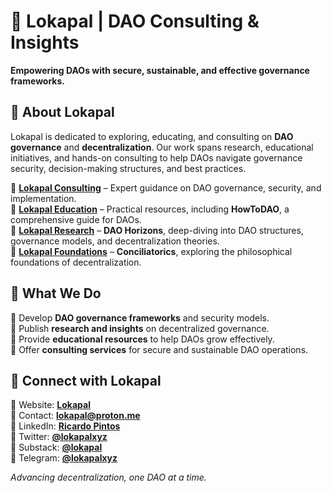 # 🔸 Lokapal | DAO Consulting & Insights 

**Empowering DAOs with secure, sustainable, and effective governance frameworks.**  

## 🔸 About Lokapal  
Lokapal is dedicated to exploring, educating, and consulting on **DAO governance** and **decentralization**. Our work spans research, educational initiatives, and hands-on consulting to help DAOs navigate governance security, decision-making structures, and best practices.  

🔹 **[Lokapal Consulting](https://lokapal-xyz.github.io/)** – Expert guidance on DAO governance, security, and implementation.  
🔹 **[Lokapal Education](https://lokapal-xyz.github.io/education/)** – Practical resources, including **HowToDAO**, a comprehensive guide for DAOs.  
🔹 **[Lokapal Research](https://lokapal-xyz.github.io/research/)** – **DAO Horizons**, deep-diving into DAO structures, governance models, and decentralization theories.  
🔹 **[Lokapal Foundations](https://lokapal-xyz.github.io/foundations/)** – **Conciliatorics**, exploring the philosophical foundations of decentralization.  

## 🔸 What We Do  
🔹 Develop **DAO governance frameworks** and security models.  
🔹 Publish **research and insights** on decentralized governance.  
🔹 Provide **educational resources** to help DAOs grow effectively.  
🔹 Offer **consulting services** for secure and sustainable DAO operations.  

## 🔸 Connect with Lokapal  
🔹 Website: **[Lokapal](https://lokapal-xyz.github.io/)**  
🔹 Contact: **[lokapal@proton.me](mailto:lokapal@proton.me)**  
🔹 LinkedIn: **[Ricardo Pintos](https://www.linkedin.com/in/ricardo-mauro-pintos/)**  
🔹 Twitter: **[@lokapalxyz](https://x.com/lokapalxyz)**  
🔹 Substack: **[@lokapal](https://substack.com/@lokapal)**  
🔹 Telegram: **[@lokapalxyz](https://t.me/lokapalxyz)**  

*Advancing decentralization, one DAO at a time.*  
